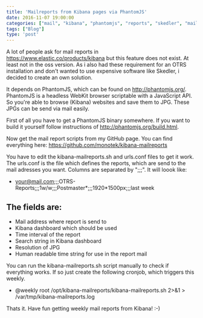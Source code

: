 ```yaml
---
title: 'Mailreports from Kibana pages via PhantomJS'
date: 2016-11-07 19:00:00
categories: ["mail", "kibana", "phantomjs", "reports", "skedler", "mailreports", "OTRS"]
tags: ["Blog"]
type: 'post'
---
```


A lot of people ask for mail reports in <https://www.elastic.co/products/kibana> but this feature does not exist. At least not in the oss version. As i also had these requirement for an OTRS installation and don't wanted to use expensive software like Skedler, i decided to create an own solution.

It depends on PhantomJS, which can be found on <http://phantomjs.org/>. PhantomJS is a headless WebKit browser scriptable with a JavaScript API. So you're able to browse (Kibana) websites and save them to JPG. These JPGs can be send via mail easily.

First of all you have to get a PhantomJS binary somewhere. If you want to build it yourself follow instructions of <http://phantomjs.org/build.html>.

Now get the mail report scripts from my GitHub page. You can find everything here: <https://github.com/monotek/kibana-mailreports>

You have to edit the kibana-mailreports.sh and urls.conf files to get it work. The urls.conf is the file which defines the reports, which are send to the mail adresses you want. Columns are separated by ";;;". It will loook like:

- your@mail.com;;;OTRS-Reports;;;1w/w;;;Postmaster*;;;1920*1500px;;;last week

The fields are:
---------------
- Mail address where report is send to
- Kibana dashboard which should be used
- Time interval of the report
- Search string in Kibana dashboard
- Resolution of JPG
- Human readable time string for use in the report mail

You can run the kibana-mailreports.sh script manually to check if everything works. If so just create the following cronjob, which triggers this weekly.

- @weekly root /opt/kibana-mailreports/kibana-mailreports.sh 2>&1 > /var/tmp/kibana-mailreports.log

Thats it. Have fun getting weekly mail reports from Kibana! :-)
